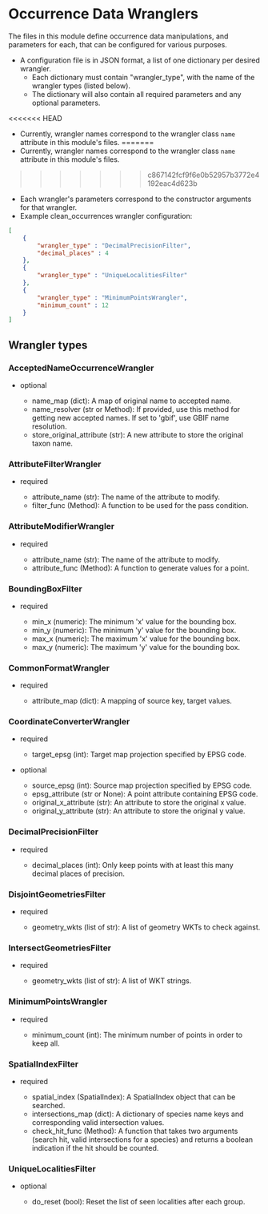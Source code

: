 # Occurrence Data Wranglers

The files in this module define occurrence data manipulations, and parameters for
each, that can be configured for various purposes.

* A configuration file is in JSON format, a list of one dictionary per desired
  wrangler.
  * Each dictionary must contain "wrangler_type", with the name of the wrangler types
    (listed below).
  * The dictionary will also contain all required parameters and any optional
    parameters.

<<<<<<< HEAD
* Currently, wrangler names correspond to the wrangler class `name` attribute in this
  module's files.
=======
* Currently, wrangler names correspond to the wrangler class `name` attribute in this module's files.
>>>>>>> c867142fcf9f6e0b52957b3772e4192eac4d623b
* Each wrangler's parameters correspond to the constructor arguments for that wrangler.
* Example clean_occurrences wrangler configuration:

```json
[
    {
        "wrangler_type" : "DecimalPrecisionFilter",
        "decimal_places" : 4
    },
    {
        "wrangler_type" : "UniqueLocalitiesFilter"
    },
    {
        "wrangler_type" : "MinimumPointsWrangler",
        "minimum_count" : 12
    }
]

```

## Wrangler types

### AcceptedNameOccurrenceWrangler

* optional

  * name_map (dict): A map of original name to accepted name.
  * name_resolver (str or Method): If provided, use this method for getting new
    accepted names. If set to 'gbif', use GBIF name resolution.
  * store_original_attribute (str): A new attribute to store the
    original taxon name.

### AttributeFilterWrangler

* required

  * attribute_name (str): The name of the attribute to modify.
  * filter_func (Method): A function to be used for the pass condition.

### AttributeModifierWrangler

* required

  * attribute_name (str): The name of the attribute to modify.
  * attribute_func (Method): A function to generate values for a point.

### BoundingBoxFilter

* required

  * min_x (numeric): The minimum 'x' value for the bounding box.
  * min_y (numeric): The minimum 'y' value for the bounding box.
  * max_x (numeric): The maximum 'x' value for the bounding box.
  * max_y (numeric): The maximum 'y' value for the bounding box.

### CommonFormatWrangler

* required

  * attribute_map (dict): A mapping of source key, target values.

### CoordinateConverterWrangler

* required

  * target_epsg (int): Target map projection specified by EPSG code.

* optional

  * source_epsg (int): Source map projection specified by EPSG code.
  * epsg_attribute (str or None): A point attribute containing EPSG code.
  * original_x_attribute (str): An attribute to store the original x value.
  * original_y_attribute (str): An attribute to store the original y value.

### DecimalPrecisionFilter

* required

  * decimal_places (int): Only keep points with at least this many decimal places of 
    precision.

### DisjointGeometriesFilter

* required

  * geometry_wkts (list of str): A list of geometry WKTs to check against.

### IntersectGeometriesFilter

* required

  * geometry_wkts (list of str): A list of WKT strings.

### MinimumPointsWrangler

* required

  * minimum_count (int): The minimum number of points in order to keep all.

### SpatialIndexFilter

* required

  * spatial_index (SpatialIndex): A SpatialIndex object that can be searched.
  * intersections_map (dict): A dictionary of species name keys and corresponding valid
    intersection values.
  * check_hit_func (Method): A function that takes two arguments (search hit, valid
    intersections for a species) and returns a boolean indication if the hit should be
    counted.

### UniqueLocalitiesFilter

* optional

  * do_reset (bool): Reset the list of seen localities after each group.
